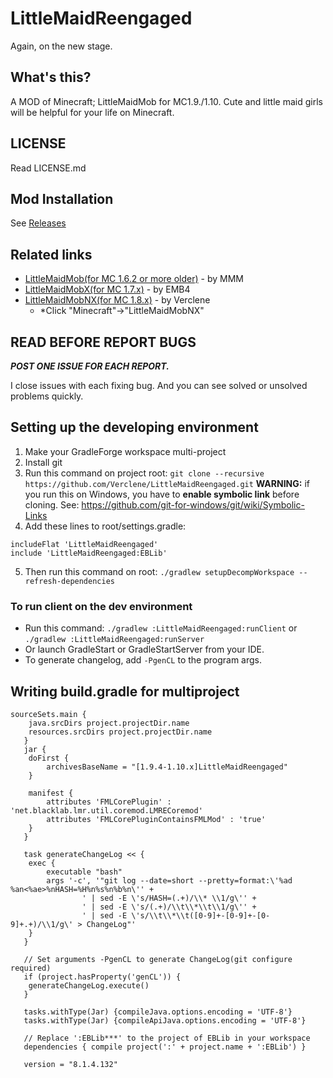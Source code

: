 # LittleMaidReengaged
Again, on the new stage.

## What's this?
A MOD of Minecraft; LittleMaidMob for MC1.9./1.10. Cute and little maid girls will be helpful for your life on Minecraft.

## LICENSE
Read LICENSE.md

## Mod Installation
See [Releases](https://github.com/Verclene/LittleMaidReengaged/releases)

## Related links
* [LittleMaidMob(for MC 1.6.2 or more older)](http://forum.minecraftuser.jp/viewtopic.php?t=176) - by MMM
* [LittleMaidMobX(for MC 1.7.x)](http://forum.minecraftuser.jp/viewtopic.php?t=23347) - by EMB4
* [LittleMaidMobNX(for MC 1.8.x)](http://6docvc.net/) - by Verclene
  + \*Click "Minecraft"->"LittleMaidMobNX"

## READ BEFORE REPORT BUGS
***POST ONE ISSUE FOR EACH REPORT.***

I close issues with each fixing bug. And you can see solved or unsolved problems quickly.

## Setting up the developing environment

1. Make your GradleForge workspace multi-project
2. Install git
3. Run this command on project root: `git clone --recursive https://github.com/Verclene/LittleMaidReengaged.git`
  **WARNING:** if you run this on Windows, you have to **enable symbolic link** before cloning. See: https://github.com/git-for-windows/git/wiki/Symbolic-Links
4. Add these lines to root/settings.gradle:
```
includeFlat 'LittleMaidReengaged' 
include 'LittleMaidReengaged:EBLib'
```
5. Then run this command on root: `./gradlew setupDecompWorkspace --refresh-dependencies`

### To run client on the dev environment

- Run this command: `./gradlew :LittleMaidReengaged:runClient` or `./gradlew :LittleMaidReengaged:runServer`
- Or launch GradleStart or GradleStartServer from your IDE.
- To generate changelog, add `-PgenCL` to the program args.

## Writing build.gradle for multiproject

```
sourceSets.main {
   	java.srcDirs project.projectDir.name
   	resources.srcDirs project.projectDir.name
   }
   jar {
   	doFirst {
   		archivesBaseName = "[1.9.4-1.10.x]LittleMaidReengaged"
   	}

   	manifest {
   		attributes 'FMLCorePlugin' : 'net.blacklab.lmr.util.coremod.LMRECoremod'
   		attributes 'FMLCorePluginContainsFMLMod' : 'true'
   	}
   }

   task generateChangeLog << {
   	exec {
   		executable "bash"
   		args '-c', '"git log --date=short --pretty=format:\'%ad %an<%ae>%nHASH=%H%n%s%n%b%n\'' +
   				' | sed -E \'s/HASH=(.+)/\\* \\1/g\'' +
   				' | sed -E \'s/(.+)/\\t\\*\\t\\1/g\'' +
   				' | sed -E \'s/\\t\\*\\t([0-9]+-[0-9]+-[0-9]+.+)/\\1/g\' > ChangeLog"'
   	}
   }

   // Set arguments -PgenCL to generate ChangeLog(git configure required)
   if (project.hasProperty('genCL')) {
   	generateChangeLog.execute()
   }

   tasks.withType(Jar) {compileJava.options.encoding = 'UTF-8'}
   tasks.withType(Jar) {compileApiJava.options.encoding = 'UTF-8'}

   // Replace ':EBLib***' to the project of EBLib in your workspace
   dependencies { compile project(':' + project.name + ':EBLib') }

   version = "8.1.4.132"
   ```
